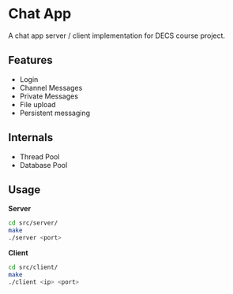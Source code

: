 # Chat App

A chat app server / client implementation for DECS course project.

## Features
- Login
- Channel Messages
- Private Messages
- File upload
- Persistent messaging

## Internals
- Thread Pool
- Database Pool


## Usage
**Server**
```sh
cd src/server/
make
./server <port>
```

**Client**
```sh
cd src/client/
make
./client <ip> <port>
```
